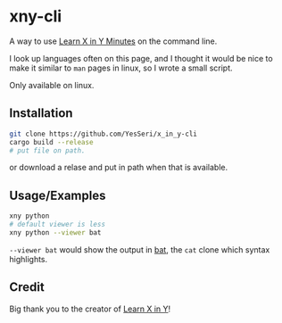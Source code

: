 # xny-cli

A way to use [Learn X in Y Minutes](https://learnxinyminutes.com/) on the command line.

I look up languages often on this page, and I thought it would be nice to make it similar to `man` pages in linux, so I wrote a small script.

Only available on linux. 


## Installation

```bash
git clone https://github.com/YesSeri/x_in_y-cli
cargo build --release  
# put file on path.
```

or download a relase and put in path when that is available.
    
## Usage/Examples

```bash
xny python
# default viewer is less
xny python --viewer bat
```
`--viewer bat` would show the output in [bat](https://github.com/sharkdp/bat), the `cat` clone which syntax highlights.


## Credit

Big thank you to the creator of [Learn X in Y](https://github.com/adambard/learnxinyminutes-docs)!
